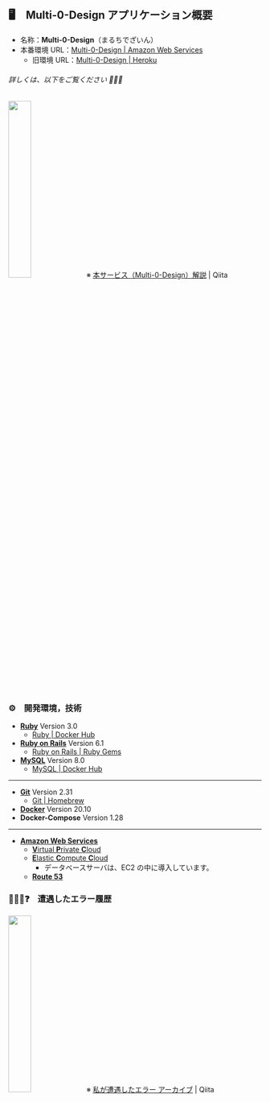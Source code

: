 ## 🖥　Multi-0-Design アプリケーション概要

- 名称：**Multi-0-Design**（まるちでざいん）
- 本番環境 URL：[Multi-0-Design | Amazon Web Services](http://multi-0-design.work)
  - 旧環境 URL：[Multi-0-Design | Heroku](https://multi-0-design.herokuapp.com)

###### 詳しくは、以下をご覧ください 🙇🏻‍♂️

<a href='https://qiita.com/Hirano_Tech/private/43ebab1548b133266a4d'><img src='https://user-images.githubusercontent.com/63486456/112334205-9c7dbd00-8cfe-11eb-9579-ab43d86031c3.png' width='30%' /></a>
※ [本サービス（Multi-0-Design）解説](https://qiita.com/Hirano_Tech/private/43ebab1548b133266a4d) | Qiita

### ⚙️　開発環境，技術

- [**Ruby**](https://www.ruby-lang.org) Version 3.0
  - [Ruby | Docker Hub](https://hub.docker.com/layers/ruby/library/ruby/3.0.0/images/sha256-b7d6187e83a013c47667a126c45d15e3ee3ba84d175ea4d405e5b2b924e41799)
- [**Ruby on Rails**](https://rubyonrails.org) Version 6.1
  - [Ruby on Rails | Ruby Gems](https://rubygems.org/gems/rails)
- [**MySQL**](https://www.mysql.com/jp) Version 8.0
  - [MySQL | Docker Hub](https://hub.docker.com/layers/mysql/library/mysql/8.0.23/images/sha256-d5ba356f580dce71bebfc9fb0cd29b446cfb3aedff699fa9a1e34c2ffc88dd13)
---
- [**Git**](https://git-scm.com) Version 2.31
  - [Git | Homebrew](https://formulae.brew.sh/formula/git)
- [**Docker**](https://www.docker.com) Version 20.10
- **Docker-Compose** Version 1.28
---
- [**Amazon Web Services**](https://aws.amazon.com)
  - [**V**irtual **P**rivate **C**loud](https://aws.amazon.com/vpc)
  - [**E**lastic **C**ompute **C**loud](https://aws.amazon.com/ec2)
    - データベースサーバは、EC2 の中に導入しています。
  - [**Route 53**](https://aws.amazon.com/route53)

### 🤷🏻‍♂️❓　遭遇したエラー履歴

<a href='https://qiita.com/Hirano_Tech/items/86349370f4d2cd5b437e'><img src='https://user-images.githubusercontent.com/63486456/112334205-9c7dbd00-8cfe-11eb-9579-ab43d86031c3.png' width='30%' /></a>
※ [私が遭遇したエラー アーカイブ](https://qiita.com/Hirano_Tech/items/86349370f4d2cd5b437e) | Qiita
